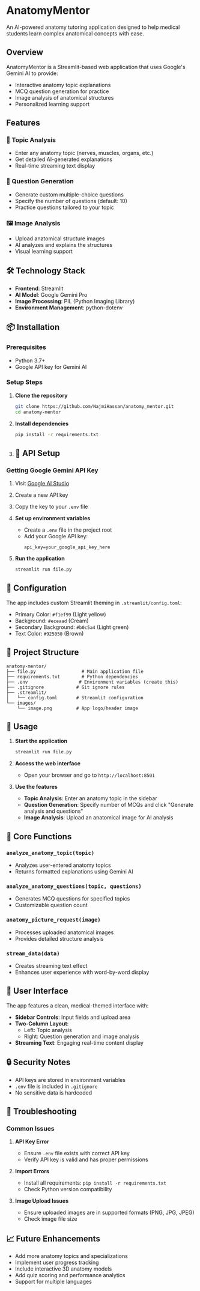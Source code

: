 # AnatomyMentor 

An AI-powered anatomy tutoring application designed to help medical students learn complex anatomical concepts with ease.

##  Overview

AnatomyMentor is a Streamlit-based web application that uses Google's Gemini AI to provide:
- Interactive anatomy topic explanations
- MCQ question generation for practice
- Image analysis of anatomical structures
- Personalized learning support

##  Features

### 🧠 Topic Analysis
- Enter any anatomy topic (nerves, muscles, organs, etc.)
- Get detailed AI-generated explanations
- Real-time streaming text display

### 📝 Question Generation
- Generate custom multiple-choice questions
- Specify the number of questions (default: 10)
- Practice questions tailored to your topic

### 🖼️ Image Analysis
- Upload anatomical structure images
- AI analyzes and explains the structures
- Visual learning support

## 🛠️ Technology Stack

- **Frontend**: Streamlit
- **AI Model**: Google Gemini Pro
- **Image Processing**: PIL (Python Imaging Library)
- **Environment Management**: python-dotenv

## 📦 Installation

### Prerequisites
- Python 3.7+
- Google API key for Gemini AI

### Setup Steps

1. **Clone the repository**
   ```bash
   git clone https://github.com/NajmiHassan/anatomy_mentor.git
   cd anatomy-mentor
   ```

2. **Install dependencies**
   ```bash
   pip install -r requirements.txt
   ```

3. ## 🔑 API Setup

### Getting Google Gemini API Key

1. Visit [Google AI Studio](https://makersuite.google.com/app/apikey)
2. Create a new API key
3. Copy the key to your `.env` file


4. **Set up environment variables**
   - Create a `.env` file in the project root
   - Add your Google API key:
     ```
     api_key=your_google_api_key_here
     ```

5. **Run the application**
   ```bash
   streamlit run file.py
   ```

## 🔧 Configuration

The app includes custom Streamlit theming in `.streamlit/config.toml`:
- Primary Color: `#f1ef99` (Light yellow)
- Background: `#eceaad` (Cream)
- Secondary Background: `#b0c5a4` (Light green)
- Text Color: `#925050` (Brown)

## 📁 Project Structure

```
anatomy-mentor/
├── file.py                 # Main application file
├── requirements.txt        # Python dependencies
├── .env                   # Environment variables (create this)
├── .gitignore            # Git ignore rules
├── .streamlit/
│   └── config.toml       # Streamlit configuration
└── images/
    └── image.png         # App logo/header image
```

## 🚀 Usage

1. **Start the application**
   ```bash
   streamlit run file.py
   ```

2. **Access the web interface**
   - Open your browser and go to `http://localhost:8501`

3. **Use the features**
   - **Topic Analysis**: Enter an anatomy topic in the sidebar
   - **Question Generation**: Specify number of MCQs and click "Generate analysis and questions"
   - **Image Analysis**: Upload an anatomical image for AI analysis

## 🎯 Core Functions

### `analyze_anatomy_topic(topic)`
- Analyzes user-entered anatomy topics
- Returns formatted explanations using Gemini AI

### `analyze_anatomy_questions(topic, questions)`
- Generates MCQ questions for specified topics
- Customizable question count

### `anatomy_picture_request(image)`
- Processes uploaded anatomical images
- Provides detailed structure analysis

### `stream_data(data)`
- Creates streaming text effect
- Enhances user experience with word-by-word display

## 🎨 User Interface

The app features a clean, medical-themed interface with:
- **Sidebar Controls**: Input fields and upload area
- **Two-Column Layout**: 
  - Left: Topic analysis
  - Right: Question generation and image analysis
- **Streaming Text**: Engaging real-time content display

## 🔒 Security Notes

- API keys are stored in environment variables
- `.env` file is included in `.gitignore`
- No sensitive data is hardcoded

## 🐛 Troubleshooting

### Common Issues

1. **API Key Error**
   - Ensure `.env` file exists with correct API key
   - Verify API key is valid and has proper permissions

2. **Import Errors**
   - Install all requirements: `pip install -r requirements.txt`
   - Check Python version compatibility

3. **Image Upload Issues**
   - Ensure uploaded images are in supported formats (PNG, JPG, JPEG)
   - Check image file size

## 📈 Future Enhancements

- Add more anatomy topics and specializations
- Implement user progress tracking
- Include interactive 3D anatomy models
- Add quiz scoring and performance analytics
- Support for multiple languages
